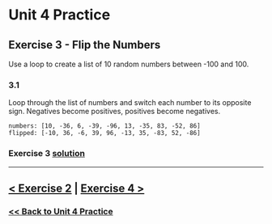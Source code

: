# **Unit 4 Practice**

## **Exercise 3 - Flip the Numbers**

Use a loop to create a list of 10 random numbers between -100 and 100.

### **3.1**

Loop through the list of numbers and switch each number to its opposite sign. Negatives become positives, positives become negatives.

    numbers: [10, -36, 6, -39, -96, 13, -35, 83, -52, 86]
    flipped: [-10, 36, -6, 39, 96, -13, 35, -83, 52, -86]

### Exercise 3 [solution](./solutions/exercise_3_solution.md)

---

## [< Exercise 2](exercise_2.md) | [Exercise 4 >](exercise_4.md)

### [<< Back to Unit 4 Practice](/practice/unit_4/)